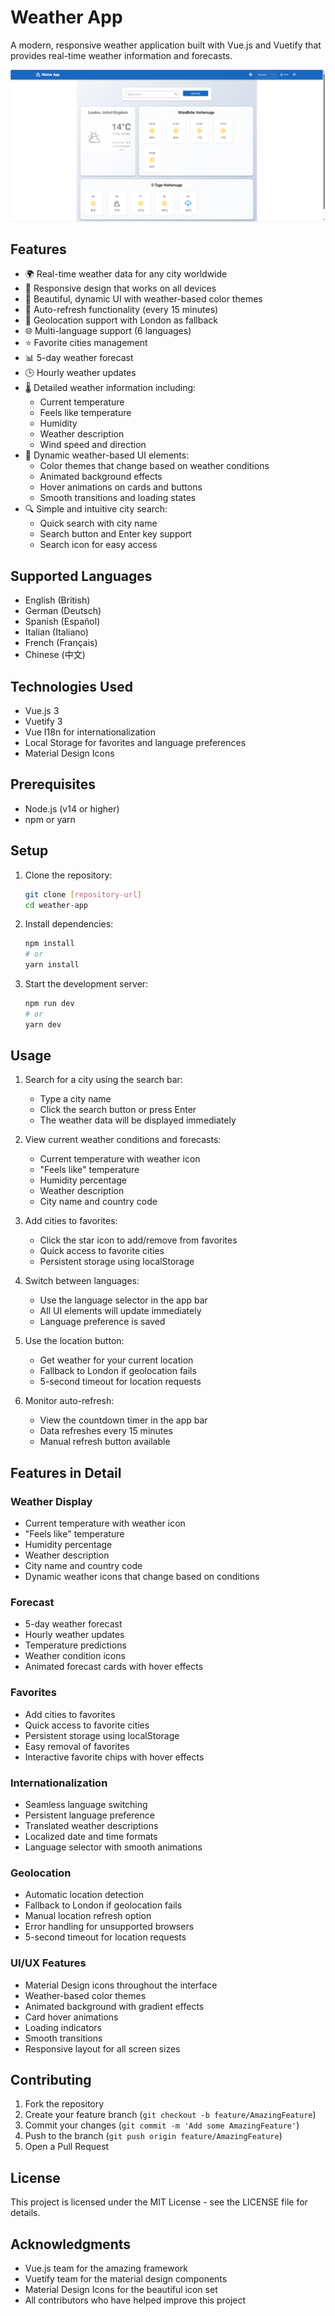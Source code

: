 # Weather App

A modern, responsive weather application built with Vue.js and Vuetify that provides real-time weather information and forecasts.

![Weather App Screenshot](screenshot.png)

## Features

- 🌍 Real-time weather data for any city worldwide
- 📱 Responsive design that works on all devices
- 🌈 Beautiful, dynamic UI with weather-based color themes
- 🔄 Auto-refresh functionality (every 15 minutes)
- 📍 Geolocation support with London as fallback
- 🌐 Multi-language support (6 languages)
- ⭐ Favorite cities management
- 📊 5-day weather forecast
- 🕒 Hourly weather updates
- 🌡️ Detailed weather information including:
  - Current temperature
  - Feels like temperature
  - Humidity
  - Weather description
  - Wind speed and direction
- 🎨 Dynamic weather-based UI elements:
  - Color themes that change based on weather conditions
  - Animated background effects
  - Hover animations on cards and buttons
  - Smooth transitions and loading states
- 🔍 Simple and intuitive city search:
  - Quick search with city name
  - Search button and Enter key support
  - Search icon for easy access

## Supported Languages

- English (British)
- German (Deutsch)
- Spanish (Español)
- Italian (Italiano)
- French (Français)
- Chinese (中文)

## Technologies Used

- Vue.js 3
- Vuetify 3
- Vue I18n for internationalization
- Local Storage for favorites and language preferences
- Material Design Icons

## Prerequisites

- Node.js (v14 or higher)
- npm or yarn

## Setup

1. Clone the repository:
   ```bash
   git clone [repository-url]
   cd weather-app
   ```

2. Install dependencies:
   ```bash
   npm install
   # or
   yarn install
   ```

3. Start the development server:
   ```bash
   npm run dev
   # or
   yarn dev
   ```

## Usage

1. Search for a city using the search bar:
   - Type a city name
   - Click the search button or press Enter
   - The weather data will be displayed immediately

2. View current weather conditions and forecasts:
   - Current temperature with weather icon
   - "Feels like" temperature
   - Humidity percentage
   - Weather description
   - City name and country code

3. Add cities to favorites:
   - Click the star icon to add/remove from favorites
   - Quick access to favorite cities
   - Persistent storage using localStorage

4. Switch between languages:
   - Use the language selector in the app bar
   - All UI elements will update immediately
   - Language preference is saved

5. Use the location button:
   - Get weather for your current location
   - Fallback to London if geolocation fails
   - 5-second timeout for location requests

6. Monitor auto-refresh:
   - View the countdown timer in the app bar
   - Data refreshes every 15 minutes
   - Manual refresh button available

## Features in Detail

### Weather Display
- Current temperature with weather icon
- "Feels like" temperature
- Humidity percentage
- Weather description
- City name and country code
- Dynamic weather icons that change based on conditions

### Forecast
- 5-day weather forecast
- Hourly weather updates
- Temperature predictions
- Weather condition icons
- Animated forecast cards with hover effects

### Favorites
- Add cities to favorites
- Quick access to favorite cities
- Persistent storage using localStorage
- Easy removal of favorites
- Interactive favorite chips with hover effects

### Internationalization
- Seamless language switching
- Persistent language preference
- Translated weather descriptions
- Localized date and time formats
- Language selector with smooth animations

### Geolocation
- Automatic location detection
- Fallback to London if geolocation fails
- Manual location refresh option
- Error handling for unsupported browsers
- 5-second timeout for location requests

### UI/UX Features
- Material Design icons throughout the interface
- Weather-based color themes
- Animated background with gradient effects
- Card hover animations
- Loading indicators
- Smooth transitions
- Responsive layout for all screen sizes

## Contributing

1. Fork the repository
2. Create your feature branch (`git checkout -b feature/AmazingFeature`)
3. Commit your changes (`git commit -m 'Add some AmazingFeature'`)
4. Push to the branch (`git push origin feature/AmazingFeature`)
5. Open a Pull Request

## License

This project is licensed under the MIT License - see the LICENSE file for details.

## Acknowledgments

- Vue.js team for the amazing framework
- Vuetify team for the material design components
- Material Design Icons for the beautiful icon set
- All contributors who have helped improve this project
